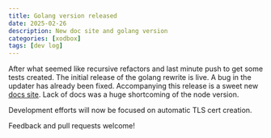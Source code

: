 ```yaml
---
title: Golang version released
date: 2025-02-26
description: New doc site and golang version
categories: [xodbox]
tags: [dev log]
---
```


After what seemed like recursive refactors and last minute push to get some tests created. The initial release of the golang rewrite is live. A bug in the updater has already been fixed. Accompanying this release is a sweet new [docs site](https://defektive.github.io/xodbox). Lack of docs was a huge shortcoming of the node version.

Development efforts will now be focused on automatic TLS cert creation.

Feedback and pull requests welcome!